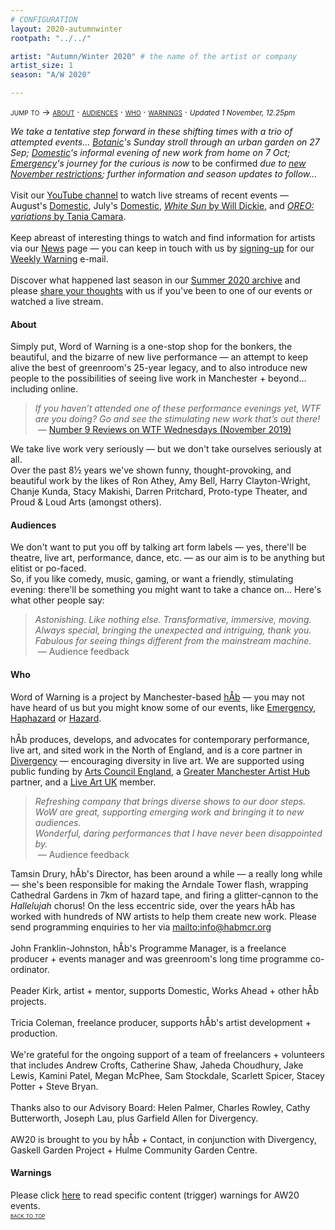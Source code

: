 ```yaml
---
# CONFIGURATION
layout: 2020-autumnwinter
rootpath: "../../"

artist: "Autumn/Winter 2020" # the name of the artist or company
artist_size: 1
season: "A/W 2020"

---
```

<span style='font-variant: small-caps'>jump to → [about](/current/2020-autumnwinter/#about) · [audiences](/current/2020-autumnwinter/#audiences) · [who](/current/2020-autumnwinter/#who) · [warnings](/current/2020-autumnwinter/#warnings)</span> · <small>*Updated 1 November, 12.25pm*</small>        
         
*We take a tentative step forward in these shifting times with a trio of attempted events… [Botanic](/current/2020-autumnwinter/botanic)'s Sunday stroll through an urban garden on 27 Sep; [Domestic](/current/2020-domestic)'s informal evening of new work from home on 7 Oct; [Emergency](/current/2020-emergency)'s journey for the curious is now* to be confirmed *due to <a href="http://gov.uk/guidance/new-national-restrictions-from-5-november" target="_blank">new November restrictions</a>; further information and season updates to follow…*<br><br>Visit our <a href="http://bit.ly/YTwarnmcr" target="_blank">YouTube channel</a> to watch live streams of recent events — August's <a href="http://youtu.be/AOT29ZTtZAA" target="_blank">Domestic</a>, July's <a href="http://youtu.be/IUNv7CARKLU" target="_blank">Domestic</a>, <a href="http://youtu.be/yrZFSzURaS4" target="_blank">*White Sun* by Will Dickie</a>, and <a href="http://youtu.be/3hAigduBYTA" target="_blank">*OREO: variations* by Tania Camara</a>.<br><br>Keep abreast of interesting things to watch and find information for artists via our [News](/news) page — you can keep in touch with us by <a href="{{ site.mailer_signup_url }}" target="_blank">signing-up</a> for our <a href="http://wordofwarning.posthaven.com" target="_blank">Weekly Warning</a> e-mail.<br><br>Discover what happened last season in our [Summer 2020 archive](/archive/2020-summer) and please <a href="http://bit.ly/warnmcrfeedback" target="_blank">share your thoughts</a> with us if you've been to one of our events or watched a live stream.         
        
#### About         
Simply put, Word of Warning is a one-stop shop for the bonkers, the beautiful, and the bizarre of new live performance — an attempt to keep alive the best of greenroom's 25-year legacy, and to also introduce new people to the possibilities of seeing live work in Manchester + beyond… including online.         
>*If you haven’t attended one of these performance evenings yet, WTF are you doing? Go and see the stimulating new work that’s out there!*<br>&nbsp;— <a href=" http://number9reviews.blogspot.com/2019/11/theatre-review-tom-cassani-i-promise.html" target="_blank">Number 9 Reviews on WTF Wednesdays (November 2019)</a>        
      
We take live work very seriously — but we don't take ourselves seriously at all.<br>Over the past 8½ years we've shown funny, thought-provoking, and beautiful work by the likes of Ron Athey, Amy Bell, Harry Clayton-Wright, Chanje Kunda, Stacy Makishi, Darren Pritchard, Proto-type Theater, and Proud & Loud Arts (amongst others).         
         
#### Audiences         
We don't want to put you off by talking art form labels — yes, there'll be theatre, live art, performance, dance, etc. — as our aim is to be anything but elitist or po-faced.<br>So, if you like comedy, music, gaming, or want a friendly, stimulating evening: there'll be something you might want to take a chance on… Here's what other people say:       
>*Astonishing. Like nothing else. Transformative, immersive, moving.*<br>*Always special, bringing the unexpected and intriguing, thank you.*<br>*Fabulous for seeing things different from the mainstream machine.*<br>&nbsp;— Audience feedback          
        
#### Who         
Word of Warning is a project by Manchester-based [hÅb](/hab) — you may not have heard of us but you might know some of our events, like [Emergency](http://emergencymcr.org), [Haphazard](http://haphazardmcr.org) or [Hazard](http://hazardmcr.org).<br><br>hÅb produces, develops, and advocates for contemporary performance, live art, and sited work in the North of England, and is a core partner in <a href="http://www.divergencymcr.org" target="_blank">Divergency</a> — encouraging diversity in live art. We are supported using public funding by <a href="http://artscouncil.org.uk/our-investment/national-portfolio-2018-22" target="_blank">Arts Council England</a>, a <a href="http://gm-artisthub.co.uk" target="_blank">Greater Manchester Artist Hub</a> partner, and a <a href="http://liveartuk.org" target="_blank">Live Art UK</a> member.        
>*Refreshing company that brings diverse shows to our door steps.*<br>*WoW are great, supporting emerging work and bringing it to new audiences.*<br>*Wonderful, daring performances that I have never been disappointed by.*<br>&nbsp;— Audience feedback         
         
Tamsin Drury, hÅb's Director, has been around a while — a really long while — she's been responsible for making the Arndale Tower flash, wrapping Cathedral Gardens in 7km of hazard tape, and firing a glitter-cannon to the *Hallelujah* chorus! On the less eccentric side, over the years hÅb has worked with hundreds of NW artists to help them create new work. Please send programming enquiries to her via <mailto:info@habmcr.org><br><br>John Franklin-Johnston, hÅb's Programme Manager, is a freelance producer + events manager and was greenroom's long time programme co-ordinator.<br><br>Peader Kirk, artist + mentor, supports Domestic, Works Ahead + other hÅb projects.<br><br>Tricia Coleman, freelance producer, supports hÅb's artist development + production.<br><br>We're grateful for the ongoing support of a team of freelancers + volunteers that includes Andrew Crofts, Catherine Shaw, Jaheda Choudhury, Jake Lewis, Kamini Patel, Megan McPhee, Sam Stockdale, Scarlett Spicer, Stacey Potter + Steve Bryan.<br><br>Thanks also to our Advisory Board: Helen Palmer, Charles Rowley, Cathy Butterworth, Joseph Lau, plus Garfield Allen for Divergency.<br><br>AW20 is brought to you by hÅb + Contact, in conjunction with Divergency, Gaskell Garden Project + Hulme Community Garden Centre.         
         
#### Warnings          
Please click [here](/warnings) to read specific content (trigger) warnings for AW20 events.        
<small><span style='font-variant: small-caps'>[back to top](/current/2020-autumnwinter)</span></small>
